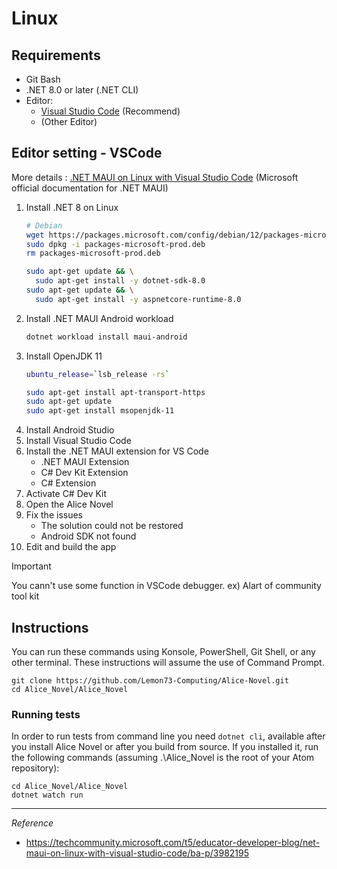 # Linux

## Requirements
- Git Bash
- .NET 8.0 or later (.NET CLI)
- Editor: 
  - [Visual Studio Code](https://code.visualstudio.com) (Recommend)
  - (Other Editor)

## Editor setting - VSCode
More details : [.NET MAUI on Linux with Visual Studio Code](https://techcommunity.microsoft.com/t5/educator-developer-blog/net-maui-on-linux-with-visual-studio-code/ba-p/3982195) (Microsoft official documentation for .NET MAUI)
1. Install .NET 8 on Linux
    ```bash
    # Debian
    wget https://packages.microsoft.com/config/debian/12/packages-microsoft-prod.deb -O packages-microsoft-prod.deb
    sudo dpkg -i packages-microsoft-prod.deb
    rm packages-microsoft-prod.deb

    sudo apt-get update && \
      sudo apt-get install -y dotnet-sdk-8.0
    sudo apt-get update && \
      sudo apt-get install -y aspnetcore-runtime-8.0
    ```
1. Install .NET MAUI Android workload
    ```bash
    dotnet workload install maui-android
    ```
1. Install OpenJDK 11
    ```bash
    ubuntu_release=`lsb_release -rs`

    sudo apt-get install apt-transport-https
    sudo apt-get update
    sudo apt-get install msopenjdk-11
    ```
1. Install Android Studio
1. Install Visual Studio Code
1. Install the .NET MAUI extension for VS Code
    - .NET MAUI Extension
    - C# Dev Kit Extension
    - C# Extension
1. Activate C# Dev Kit
1. Open the Alice Novel
1. Fix the issues
    - The solution could not be restored
    - Android SDK not found
1. Edit and build the app

> [!important]
> You cann't use some function in VSCode debugger. ex) Alart of community tool kit

## Instructions
You can run these commands using Konsole, PowerShell, Git Shell, or any other terminal. These instructions will assume the use of Command Prompt.
```
git clone https://github.com/Lemon73-Computing/Alice-Novel.git
cd Alice_Novel/Alice_Novel
```

### Running tests
In order to run tests from command line you need `dotnet cli`, available after you install Alice Novel or after you build from source. If you installed it, run the following commands (assuming .\Alice_Novel is the root of your Atom repository): 
```
cd Alice_Novel/Alice_Novel
dotnet watch run
```

---
*Reference*
- https://techcommunity.microsoft.com/t5/educator-developer-blog/net-maui-on-linux-with-visual-studio-code/ba-p/3982195
